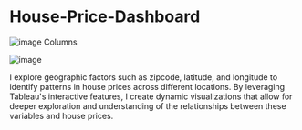 # House-Price-Dashboard

![image](https://public.tableau.com/app/profile/bonsoul.arani/viz/HousePriceDashboard_17110520585220/Dashboard1?publish=yes)
Columns

![image](https://github.com/bonsoul/House-Price-Dashboard/assets/83598526/131bba61-90f1-41e8-a421-02038630b3f3)

I explore geographic factors such as zipcode, latitude, and longitude to identify patterns in house prices across different locations. By leveraging Tableau's interactive features, I create dynamic visualizations that allow for deeper exploration and understanding of the relationships between these variables and house prices.
